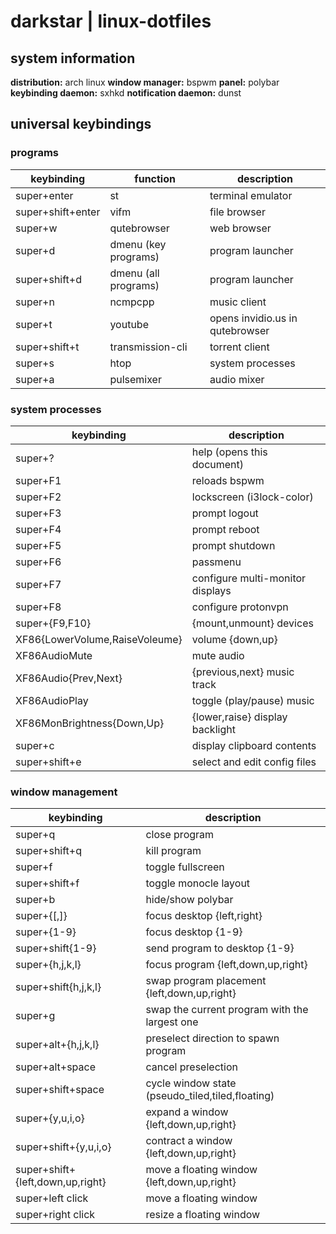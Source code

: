 # darkstar | linux-dotfiles

## system information

**distribution:** arch linux
**window manager:** bspwm
**panel:** polybar
**keybinding daemon:** sxhkd
**notification daemon:** dunst

## universal keybindings
### programs

keybinding | function | description
---------- | -------- | -----------
super+enter | st | terminal emulator
super+shift+enter | vifm | file browser
super+w | qutebrowser | web browser
super+d | dmenu (key programs) | program launcher
super+shift+d | dmenu (all programs) | program launcher
super+n | ncmpcpp | music client
super+t | youtube | opens invidio.us in qutebrowser
super+shift+t | transmission-cli | torrent client
super+s | htop | system processes
super+a | pulsemixer | audio mixer

### system processes
keybinding | description
---------- | -----------
super+? | help (opens this document)
super+F1 | reloads bspwm
super+F2 | lockscreen (i3lock-color)
super+F3 | prompt logout
super+F4 | prompt reboot
super+F5 | prompt shutdown
super+F6 | passmenu
super+F7 | configure multi-monitor displays
super+F8 | configure protonvpn
super+{F9,F10} | {mount,unmount} devices
XF86{LowerVolume,RaiseVoleume} | volume {down,up}
XF86AudioMute | mute audio
XF86Audio{Prev,Next} | {previous,next} music track
XF86AudioPlay | toggle (play/pause) music
XF86MonBrightness{Down,Up} | {lower,raise} display backlight
super+c | display clipboard contents
super+shift+e | select and edit config files

### window management
keybinding | description
---------- | -----------
super+q | close program
super+shift+q | kill program
super+f | toggle fullscreen
super+shift+f | toggle monocle layout
super+b | hide/show polybar
super+{[,]} | focus desktop {left,right}
super+{1-9} | focus desktop {1-9}
super+shift{1-9} | send program to desktop {1-9}
super+{h,j,k,l} | focus program {left,down,up,right}
super+shift{h,j,k,l} | swap program placement {left,down,up,right}
super+g | swap the current program with the largest one
super+alt+{h,j,k,l} | preselect direction to spawn program
super+alt+space | cancel preselection
super+shift+space | cycle window state (pseudo_tiled,tiled,floating)
super+{y,u,i,o} | expand a window {left,down,up,right}
super+shift+{y,u,i,o} | contract a window {left,down,up,right}
super+shift+{left,down,up,right} | move a floating window {left,down,up,right}
super+left click | move a floating window
super+right click | resize a floating window




